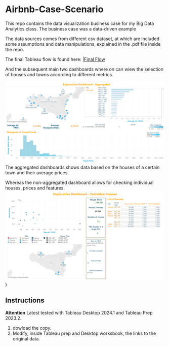 # Airbnb-Case-Scenario
This repo contains the data visualization business case for my Big Data Analytics class.
The business case was a data-driven example 

The data sources comes from different csv dataset, at which are included some assumptions and data manipulations, explained in the .pdf file inside the repo.

The final Tableau flow is found here:
|[Final Flow](./flow%20airbnb.png)

And the subsequent main two dashboards where on can wiew the selection of houses and towns according to different metrics. 

![Aggregated Dashboard](./Aggregated%20Dashboard.png)
The aggregated dashboards shows data based on the houses of a certain town and their average prices.

Whereas the non-aggregated dashboard allows for checking individual houses, prices and features. 
![Non-Aggregated Dashboard](./Explorative%20Dashboard%20-%20Individual%20Houses.png))


## Instructions 
**Attention** 
Latest tested with Tableau Desktop 2024.1 and Tableau Prep 2023.2.
1. dowload the copy.
2. Modify, inside Tableau prep and Desktop worksbook, the links to the original data.
